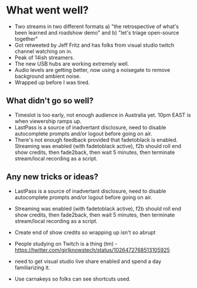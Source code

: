 # What went well?

- Two streams in two different formats a) "the retrospective of what's been learned and roadshow demo" and b) "let's triage open-source together"
- Got retweeted by Jeff Fritz and has folks from visual studio twitch channel watching on in.
- Peak of 14ish streamers.
- The new USB hubs are working extremely well.
- Audio levels are getting better, now using a noisegate to remove background ambient noise.
- Wrapped up before I was tired.

## What didn't go so well?

- Timeslot is too early, not enough audience in Australia yet. 10pm EAST is when viewership ramps up.
- LastPass is a source of inadvertant disclosure, need to disable autocomplete prompts and/or logout before going on air.
- There's not enough feedback provided that fadetoblack is enabled. Streaming was enabled (with fadetoblack active), f2b should roll end show credits, then fade2back, then wait 5 minutes, then terminate stream/local recording as a script.

## Any new tricks or ideas?

- LastPass is a source of inadvertant disclosure, need to disable autocomplete prompts and/or logout before going on air.
- Streaming was enabled (with fadetoblack active), f2b should roll end show credits, then fade2back, then wait 5 minutes, then terminate stream/local recording as a script.
- Create end of show credits so wrapping up isn't so abrupt

- People studying on Twitch is a thing (tm) - https://twitter.com/girlknowstech/status/1026472768513105925
- need to get visual studio live share enabled and spend a day familiarizing it.
- Use carnakeys so folks can see shortcuts used.

